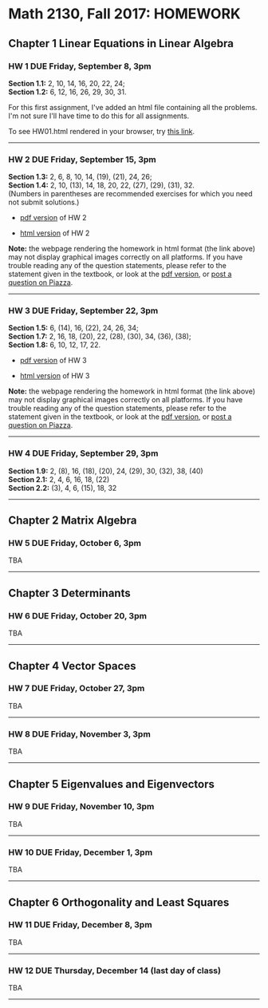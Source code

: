 # Math 2130, Fall 2017: HOMEWORK

## Chapter 1 Linear Equations in Linear Algebra

### **HW 1 DUE** Friday, September 8, 3pm
**Section 1.1:** 2, 10, 14, 16, 20, 22, 24;       
**Section 1.2:** 6, 12, 16, 26, 29, 30, 31.

For this first assignment, I've added an html file containing
all the problems.  I'm not sure I'll have time to do this for all assignments.

To see HW01.html rendered in your browser, try [this link](https://cdn.rawgit.com/williamdemeo/math2130-fall2017/f05c2ceb/homework/HW01.html).

----------------------------------------------------


### **HW 2 DUE** Friday, September 15, 3pm
**Section 1.3:** 2, 6, 8, 10, 14, (19), (21), 24, 26;    
**Section 1.4:** 2, 10, (13), 14, 18, 20, 22, (27), (29), (31), 32.  
(Numbers in parentheses are recommended exercises for which you need not submit solutions.)

+ [pdf version](https://github.com/williamdemeo/math2130-fall2017/blob/master/homework/HW02/HW02.pdf) of HW 2

+ [html version](https://cdn.rawgit.com/williamdemeo/math2130-fall2017/02a3c384/homework/HW02/HW02.html) of HW 2

**Note:** the webpage rendering the homework in html format (the link above)
may not display graphical images correctly on all platforms.  If you have trouble reading any
of the question statements, please refer to the statement given in the textbook,
or look at the [pdf version](https://github.com/williamdemeo/math2130-fall2017/blob/master/homework/HW02/HW02.pdf), or [post a question on Piazza](https://piazza.com/colorado/fall2017/math2130/home).

----------------------------------------------------

### **HW 3 DUE** Friday, September 22, 3pm
**Section 1.5:** 6, (14), 16, (22), 24, 26, 34;   
**Section 1.7:** 2, 16, 18, (20), 22, (28), (30), 34, (36), (38);   
**Section 1.8:** 6, 10, 12, 17, 22.

+ [pdf version](https://github.com/williamdemeo/math2130-fall2017/blob/master/homework/HW03/HW03.pdf) of HW 3

+ [html version](https://cdn.rawgit.com/williamdemeo/math2130-fall2017/a363d5ba/homework/HW03/HW03.html)  of HW 3

**Note:** the webpage rendering the homework in html format (the link above)
may not display graphical images correctly on all platforms.  If you have trouble reading any
of the question statements, please refer to the statement given in the textbook,
or look at the [pdf version](https://github.com/williamdemeo/math2130-fall2017/blob/master/homework/HW03/HW03.pdf), or [post a question on Piazza](https://piazza.com/colorado/fall2017/math2130/home).


----------------------------------------------------

### **HW 4 DUE** Friday, September 29, 3pm  
**Section 1.9:** 2, (8), 16, (18), (20), 24, (29), 30, (32), 38, (40)  
**Section 2.1:** 2, 4, 6, 16, 18, (22)  
**Section 2.2:** (3), 4, 6, (15), 18, 32  

----------------------------------------------------
## Chapter 2 Matrix Algebra


### **HW 5 DUE** Friday, October 6, 3pm
TBA

-------------------------------------------------------

## Chapter 3 Determinants

### **HW 6 DUE** Friday, October 20, 3pm
TBA

--------------------------------------------------------------------

## Chapter 4 Vector Spaces

### **HW 7 DUE** Friday, October 27, 3pm
TBA

----------------------------------------------------

### **HW 8 DUE** Friday, November 3, 3pm
TBA

--------------------------------------------------------------------

## Chapter 5 Eigenvalues and Eigenvectors

### **HW 9 DUE** Friday, November 10, 3pm
TBA

----------------------------------------------------

### **HW 10 DUE** Friday, December 1, 3pm
TBA

--------------------------------------------------------------------

## Chapter 6 Orthogonality and Least Squares

### **HW 11 DUE** Friday, December 8, 3pm
TBA

----------------------------------------------------

### **HW 12 DUE** Thursday, December 14 (last day of class)  
TBA

------------------------------------------------------------------------

